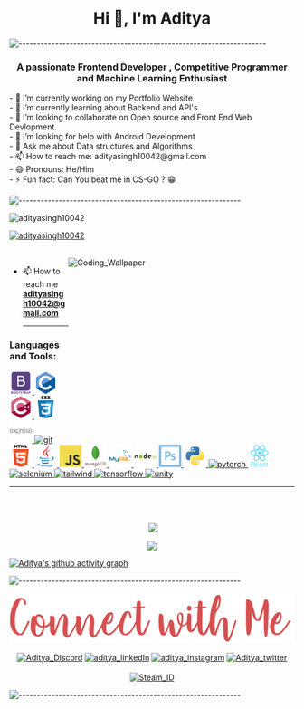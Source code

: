 <h1 align="center">Hi 👋, I'm Aditya</h1>

![--------------------------------------------------------------------](https://raw.githubusercontent.com/andreasbm/readme/master/assets/lines/rainbow.png)

<h3 align="center">A passionate Frontend Developer , Competitive Programmer and Machine Learning Enthusiast</h3>
<p>
  - 🔭 I’m currently working on my Portfolio Website <br>
- 🌱 I’m currently learning about Backend and API's <br>
- 👯 I’m looking to collaborate on Open source and Front End Web Devlopment. <br>
- 🤔 I’m looking for help with Android Development <br>
- 💬 Ask me about Data structures and Algorithms <br>
- 📫 How to reach me: adityasingh10042@gmail.com <br>
- 😄 Pronouns: He/Him <br>
- ⚡ Fun fact: Can You beat me in CS-GO ? 😁 <br>
</p>

![-------------------------------------------------------------](https://raw.githubusercontent.com/andreasbm/readme/master/assets/lines/rainbow.png)


<p align="left"> <img src="https://komarev.com/ghpvc/?username=adityasingh10042&label=Profile%20views&color=0e75b6&style=flat" alt="adityasingh10042" /> </p>

<p align="left"> <a href="https://github.com/ryo-ma/github-profile-trophy"><img src="https://github-profile-trophy.vercel.app/?username=adityasingh10042&theme=darkhub" alt="adityasingh10042" /></a> </p> <br>
<img src="https://images.unsplash.com/photo-1564865878688-9a244444042a?ixid=MnwxMjA3fDB8MHxzZWFyY2h8MXx8ZWF0JTIwc2xlZXAlMjBjb2RlfGVufDB8fDB8fA%3D%3D&ixlib=rb-1.2.1&w=1000&q=80" alt="Coding_Wallpaper" align="right" width="400" height="300"></img>

- 📫 How to reach me **adityasingh10042@gmail.com** <hr>


<!-- LANGUAGES AND TOOLS SECTION START -->

<h3 align="left">Languages and Tools:</h3>
<p align="left"> <a href="https://getbootstrap.com" target="_blank"> <img src="https://raw.githubusercontent.com/devicons/devicon/master/icons/bootstrap/bootstrap-plain-wordmark.svg" alt="bootstrap" width="40" height="40"/> </a> <a href="https://www.cprogramming.com/" target="_blank"> <img src="https://raw.githubusercontent.com/devicons/devicon/master/icons/c/c-original.svg" alt="c" width="40" height="40"/> </a> <a href="https://www.w3schools.com/cpp/" target="_blank"> <img src="https://raw.githubusercontent.com/devicons/devicon/master/icons/cplusplus/cplusplus-original.svg" alt="cplusplus" width="40" height="40"/> </a> <a href="https://www.w3schools.com/css/" target="_blank"> <img src="https://raw.githubusercontent.com/devicons/devicon/master/icons/css3/css3-original-wordmark.svg" alt="css3" width="40" height="40"/> </a> <a href="https://expressjs.com" target="_blank"> <img src="https://raw.githubusercontent.com/devicons/devicon/master/icons/express/express-original-wordmark.svg" alt="express" width="40" height="40"/> </a> <a href="https://git-scm.com/" target="_blank"> <img src="https://www.vectorlogo.zone/logos/git-scm/git-scm-icon.svg" alt="git" width="40" height="40"/> </a> <a href="https://www.w3.org/html/" target="_blank"> <img src="https://raw.githubusercontent.com/devicons/devicon/master/icons/html5/html5-original-wordmark.svg" alt="html5" width="40" height="40"/> </a> <a href="https://www.java.com" target="_blank"> <img src="https://raw.githubusercontent.com/devicons/devicon/master/icons/java/java-original.svg" alt="java" width="40" height="40"/> </a> <a href="https://developer.mozilla.org/en-US/docs/Web/JavaScript" target="_blank"> <img src="https://raw.githubusercontent.com/devicons/devicon/master/icons/javascript/javascript-original.svg" alt="javascript" width="40" height="40"/> </a> <a href="https://www.mongodb.com/" target="_blank"> <img src="https://raw.githubusercontent.com/devicons/devicon/master/icons/mongodb/mongodb-original-wordmark.svg" alt="mongodb" width="40" height="40"/> </a> <a href="https://www.mysql.com/" target="_blank"> <img src="https://raw.githubusercontent.com/devicons/devicon/master/icons/mysql/mysql-original-wordmark.svg" alt="mysql" width="40" height="40"/> </a> <a href="https://nodejs.org" target="_blank"> <img src="https://raw.githubusercontent.com/devicons/devicon/master/icons/nodejs/nodejs-original-wordmark.svg" alt="nodejs" width="40" height="40"/> </a> <a href="https://www.photoshop.com/en" target="_blank"> <img src="https://raw.githubusercontent.com/devicons/devicon/master/icons/photoshop/photoshop-line.svg" alt="photoshop" width="40" height="40"/> </a> <a href="https://www.python.org" target="_blank"> <img src="https://raw.githubusercontent.com/devicons/devicon/master/icons/python/python-original.svg" alt="python" width="40" height="40"/> </a> <a href="https://pytorch.org/" target="_blank"> <img src="https://www.vectorlogo.zone/logos/pytorch/pytorch-icon.svg" alt="pytorch" width="40" height="40"/> </a> <a href="https://reactjs.org/" target="_blank"> <img src="https://raw.githubusercontent.com/devicons/devicon/master/icons/react/react-original-wordmark.svg" alt="react" width="40" height="40"/> </a> <a href="https://www.selenium.dev" target="_blank"> <img src="https://raw.githubusercontent.com/detain/svg-logos/780f25886640cef088af994181646db2f6b1a3f8/svg/selenium-logo.svg" alt="selenium" width="40" height="40"/> </a> <a href="https://tailwindcss.com/" target="_blank"> <img src="https://www.vectorlogo.zone/logos/tailwindcss/tailwindcss-icon.svg" alt="tailwind" width="40" height="40"/> </a> <a href="https://www.tensorflow.org" target="_blank"> <img src="https://www.vectorlogo.zone/logos/tensorflow/tensorflow-icon.svg" alt="tensorflow" width="40" height="40"/> </a> <a href="https://unity.com/" target="_blank"> <img src="https://www.vectorlogo.zone/logos/unity3d/unity3d-icon.svg" alt="unity" width="40" height="40"/> </a> </p>

<!-- LANGUAGES AND TOOLS SECTION END -->
<hr>
<br>
<br>

<!-- ----------- GITHUB STATS SECTION ------------ -->


<p align ="center">&nbsp;<img align="center" src="https://github-readme-stats.vercel.app/api?username=adityasingh10042&show_icons=true&count_private=true&theme=radical" />

<p align="center"><img align="center" src="http://github-readme-streak-stats.herokuapp.com?user=adityasingh10042&theme=radical" />

[![Aditya's github activity graph](https://activity-graph.herokuapp.com/graphusername=adityasingh10042&bg_color=000000&color=1fdbd8&line=ff5c5c&point=1adbce&area=true&hide_border=true)](https://github.com/ashutosh00710/github-readme-activity-graph)

<!-- ----------- GITHUB STATS SECTION END ------------ -->


![-------------------------------------------------------------](https://raw.githubusercontent.com/andreasbm/readme/master/assets/lines/rainbow.png)


<!-- ----------- CONNECT WITH ME SECTION START ------------ -->
![connect-with-me.png](https://raw.githubusercontent.com/Aryamanz29/Aryamanz29/master/images/connect-with-me.png)
<br>


<p align="center">
<a href="https://discordapp.com/users/AdityaTransformer#3071/" target="_blank"><img align="center" src="https://img.shields.io/badge/Discord-7289DA?style=for-the-badge&logo=discord&logoColor=white" alt="Aditya_Discord"/></a> <a href="https://www.linkedin.com/in/aditya-singh-23378916a/"target="_blank"><img align="center" src="https://img.shields.io/badge/LinkedIn-0077B5?style=for-the-badge&logo=linkedin&logoColor=white" alt="aditya_linkedIn"/></a> <a href="https://www.instagram.com/aditya_ps7/" target="blank"><img align="center" src="https://img.shields.io/badge/Instagram-E4405F?style=for-the-badge&logo=instagram&logoColor=white" alt="aditya_instagram" /></a>
   <a href="https://twitter.com/iaditya_singh63" target="blank"><img align="center" src="https://img.shields.io/badge/Twitter-1DA1F2?style=for-the-badge&logo=twitter&logoColor=white"  alt="Aditya_twitter"/>  </a>
 
<br>
<br>
<a href="https://steamcommunity.com/profiles/76561199192820075/" target="_blank"><img align="center" src="https://img.shields.io/badge/Steam-100000?style=for-the-badge&logo=steam&logoColor=white" alt="Steam_ID"/> </a>
</p>

![-------------------------------------------------------------](https://raw.githubusercontent.com/andreasbm/readme/master/assets/lines/rainbow.png)

<!-- ----------- CONNECT WITH ME SECTION END ------------ -->


